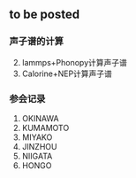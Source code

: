## to be posted

### 声子谱的计算

2. lammps+Phonopy计算声子谱
3. Calorine+NEP计算声子谱

### 参会记录

1. OKINAWA
2. KUMAMOTO
3. MIYAKO
4. JINZHOU
5. NIIGATA
6. HONGO